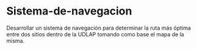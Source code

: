 # Sistema-de-navegacion
Desarrollar un sistema de navegación para determinar la ruta más óptima entre dos sitios
dentro de la UDLAP tomando como base el mapa de la misma.

